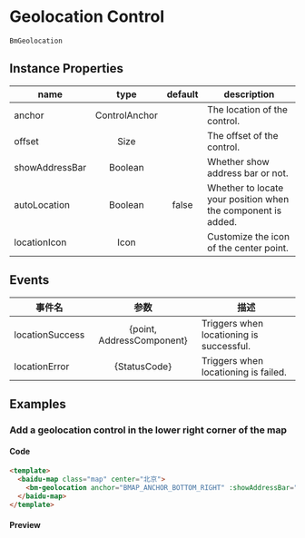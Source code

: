 # Geolocation Control

`BmGeolocation`

## Instance Properties

|name|type|default|description|
|------|:---:|:---:|----|
|anchor|ControlAnchor||The location of the control.|
|offset|Size||The offset of the control.|
|showAddressBar|Boolean||Whether show address bar or not.|
|autoLocation|Boolean|false|Whether to locate your position when the component is added.|
|locationIcon|Icon||Customize the icon of the center point.|

## Events

|事件名|参数|描述|
|------|:---:|----|
|locationSuccess|{point, AddressComponent}|Triggers when locationing is successful.|
|locationError|{StatusCode}|Triggers when locationing is failed.|

## Examples

### Add a geolocation control in the lower right corner of the map

#### Code

```html
<template>
  <baidu-map class="map" center="北京">
    <bm-geolocation anchor="BMAP_ANCHOR_BOTTOM_RIGHT" :showAddressBar="true" :autoLocation="true"></bm-geolocation>
  </baidu-map>
</template>
```

#### Preview

<doc-preview>
  <baidu-map class="map" center="北京">
    <bm-geolocation anchor="BMAP_ANCHOR_BOTTOM_RIGHT" :showAddressBar="true" :autoLocation="true"></bm-geolocation>
  </baidu-map>
</doc-preview>
